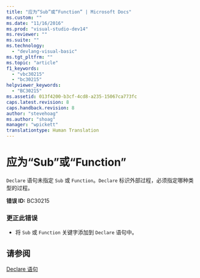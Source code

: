 ```yaml
---
title: "应为“Sub”或“Function” | Microsoft Docs"
ms.custom: ""
ms.date: "11/16/2016"
ms.prod: "visual-studio-dev14"
ms.reviewer: ""
ms.suite: ""
ms.technology: 
  - "devlang-visual-basic"
ms.tgt_pltfrm: ""
ms.topic: "article"
f1_keywords: 
  - "vbc30215"
  - "bc30215"
helpviewer_keywords: 
  - "BC30215"
ms.assetid: 013f4200-b3cf-4cd8-a235-15067ca773fc
caps.latest.revision: 8
caps.handback.revision: 8
author: "stevehoag"
ms.author: "shoag"
manager: "wpickett"
translationtype: Human Translation
---
```

# 应为“Sub”或“Function”
`Declare` 语句未指定 `Sub` 或 `Function`。`Declare` 标识外部过程，必须指定哪种类型的过程。  
  
 **错误 ID:** BC30215  
  
### 更正此错误  
  
-   将 `Sub` 或 `Function` 关键字添加到 `Declare` 语句中。  
  
## 请参阅  
 [Declare 语句](../../visual-basic/language-reference/statements/declare-statement.md)
